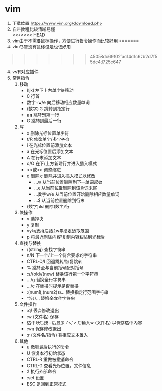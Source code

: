 # vim
1. 下载位置 https://www.vim.org/download.php  
2. 自带教程比较清晰易懂  
<<<<<<< HEAD
3. vim由于不需要鼠标操作，方便进行指令操作而比较好用
=======
3. vim尽管没有鼠标但是也很好用
>>>>>>> 45058dc69f02fac14c1c62b2d7f55dc4d725c647
4. vs有对应插件
5. 常用指令
    1. 移动
        * hjkl 左下上右单字符移动
        * 0 行首
        * 数字+w/e 向后移动相应数量单词
        * (数字) G 跳转到指定行
        * gg 跳转到第一行
        * G 跳转到最后一行
    2. 写
        * x 删除光标位置单字符
        * r/R 修改单个/多个字符
        * i 在光标位置前添加文本
        * a 在光标位置后添加文本
        * A 在行末添加文本
        * o/O 在下/上方新建行并进入插入模式
        * <<或>> 调整缩进
        * d 删除 c 删除并进入插入模式以修改
            * ...w 从当前位置删除到下一单词起始
            * ...e 从当前位置删除到该单词末尾
            * ...数字w/e 从当前位置开始删除相应数量单词
            * ...$ 从当前位置删除到行末
        * (数字)dd 删除(数字)行
    3. 块操作
        * v 选择块
        * y 复制
        * vy均支持后接2w等指定选取范围
        * p 将最近删除内容/复制内容粘贴到光标后
    4. 查找与替换 
        * /(string) 查找字符串
        * n/N 下一个/上一个符合要求的字符串
        * CTRL-O/I 回退跳转/恢复跳转
        * % 跳转至与当前括号配对括号 
        * :s/(old)/(new) 替换该行第一个字符串
        * .../g 替换全行字符串
        * .../c 在替换时提示是否替换
        * :(num1),(num2)s/... 替换指定行范围字符串
        * :%s/... 替换全文件字符串
    5. 文件操作
        * :q! 丢弃修改退出
        * :w (文件名) 保存
        * 选中块后按 : 后显示 :'<,'> 后输入w (文件名) 以保存选中内容
        * :wq 保存修改退出
        * :r (文件名/指令) 将相应文本置入
    6. 其他
        * u 撤销最后执行的命令
        * U 恢复本行初始状态
        * CTRL-R 重做被撤销命令
        * CTRL-G 查看光标位置，文件信息
        * :! 执行外部命令
        * :set 设置
        * ESC 退回到正常模式

